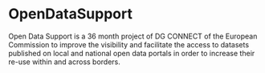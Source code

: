 OpenDataSupport
===============

Open Data Support is a 36 month project of DG CONNECT of the European Commission to improve the visibility and facilitate the access to datasets published on local and national open data portals in order to increase their re-use within and across borders.
